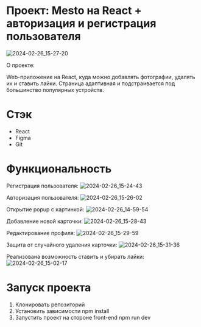 # Проект: Mesto на React + авторизация и регистрация пользователя

![2024-02-26_15-27-20](https://github.com/VerMishel27/react-mesto-auth/assets/120491019/e63a8c64-6a79-40c3-ae59-d070b12d1036)

О проекте:

Web-приложение на React, куда можно добавлять фотографии, удалять их и ставить лайки. Страница адаптивная и подстраивается под большинство популярных устройств.

# Стэк

- React
- Figma
- Git

# Функциональность

Регистрация пользователя:
![2024-02-26_15-24-43](https://github.com/VerMishel27/react-mesto-auth/assets/120491019/be287fd4-b621-4a76-bfc8-6186679a1535)

Авторизация пользователя:
![2024-02-26_15-26-02](https://github.com/VerMishel27/react-mesto-auth/assets/120491019/dd882acd-9392-4da4-8fb5-8aceab8f82e5)

Открытие popup с картинкой:
![2024-02-26_14-59-54](https://github.com/VerMishel27/mesto/assets/120491019/9ed72d59-7a19-42e9-9bb4-2b9844b02002)

Добавление новой карточки:
![2024-02-26_15-28-43](https://github.com/VerMishel27/react-mesto-auth/assets/120491019/dd96c607-7fa6-47ca-b754-2300000a1eab)

Редактирование профиля:
![2024-02-26_15-29-59](https://github.com/VerMishel27/react-mesto-auth/assets/120491019/ed954a45-faa7-4fcf-8ad8-a93004292807)

Защита от случайного удаления карточки:
![2024-02-26_15-31-36](https://github.com/VerMishel27/react-mesto-auth/assets/120491019/9d377fab-edad-407c-aa93-251c5dfeddb5)

Реализована возможность ставить и убирать лайки:
![2024-02-26_15-02-17](https://github.com/VerMishel27/mesto/assets/120491019/3e7bfdf4-f364-42b2-9055-3b68e41b8b01)

# Запуск проекта

1. Клонировать репозиторий
2. Установить зависимости npm install
3. Запустить проект на стороне front-end npm run dev
